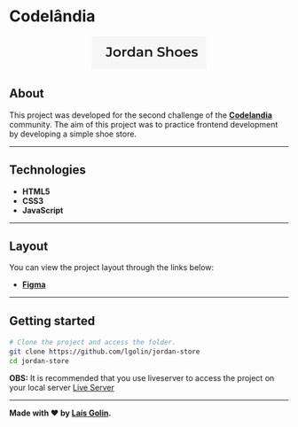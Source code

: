 # Codelândia
<p align="center">
	<img src="/assets/img/jordan-shoes.png" alt="Codelândia" title="Codelândia">
</p>

## About   
This project was developed for the second challenge of the **[Codelandia](https://discord.com/invite/QevDJqCzaY)** community. The aim of this project was to practice frontend development by developing a simple shoe store. 

---

## Technologies
- **HTML5**
- **CSS3**
- **JavaScript**
---

## Layout
You can view the project layout through the links below:
- **[Figma](https://www.figma.com/file/Yb9IBH56g7T1hdIyZ3BMNO/Desafios---Codel%C3%A2ndia?node-id=1883%3A2)**<br>
---

## Getting started

```bash
# Clone the project and access the folder.
git clone https://github.com/lgolin/jordan-store
cd jordan-store
```
**OBS:** It is recommended that you use liveserver to access the project on your local server [Live Server](https://marketplace.visualstudio.com/items?itemName=ritwickdey.LiveServer)

---

**Made with ❤ by [Laís Golin](https://github.com/lgolin/).**
